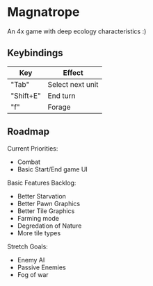 # Magnatrope

An 4x game with deep ecology characteristics :)

## Keybindings

| Key       | Effect           |
|-----------|------------------|
| "Tab"     | Select next unit |
| "Shift+E" | End turn         |
| "f"       | Forage           |

## Roadmap

Current Priorities:
- Combat
- Basic Start/End game UI

Basic Features Backlog:
- Better Starvation
- Better Pawn Graphics
- Better Tile Graphics
- Farming mode
- Degredation of Nature
- More tile types

Stretch Goals:
- Enemy AI
- Passive Enemies
- Fog of war
